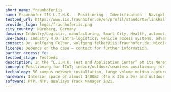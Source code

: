 ```yaml
---
short_name: fraunhoferiis
name: Fraunhofer IIS L.I.N.K. - Positioning - Identification - Navigation Communication
testbed_url: https://www.iis.fraunhofer.de/en/profil/standorte/linkhalle.html
provider_logo: logos/fraunhoferiis.png
city_country: Nürnberg, Germany
domains: Industry/Logistic, manufacturing, Smart City, Health, automotive
use-cases: Industry 4.0; intra-logistics; vehicle access systems, advanced driver assistance systems (ADAS); sports tracking; validation
contact: Dr. Wolfgang Felber, wolfgang.felber@iis.fraunhofer.de; Nicolas Witt, nicolas.witt@iis.fraunhofer.de
license: Depends on the case – contact for further information.
partner_access: Yes
testbed_stage: Testbeds
description: In the “L.I.N.K. Test and Application Center” at its Nuremberg location, Fraunhofer IIS provides a realistic and application-oriented environment for developing, demonstrating, and evaluating pioneering technologies and applications in the fields of positioning, identification, navigation, and communication. It contains of various reference positioning systems including a 5G campus network to evaluate new communication and localization aspects of actual standardization discussion.
concept: Positioning for IIoT; indoor/outdoor/seamless positioning for logistic applications (including a truck drive through and loading ramps.
technology: 5G campus network installation, large volume motion capture, precise motion reference systems, automatic measurement campaigns (robots).
hardware: Interior space of almost 1400m2 (44m x 33m x 9m) and outdoor space of almost 10000 m2; whole volume 3D- positioning system (robot); 6DOF reference systems; iGPS (submillimeter accuracy), Qualisys (large volume MoCap, 30x20x6 m); Synchronized Reference IMUs, XSens, cometa Wave Track; Automated test setups for large scale, repeatable testing; 5G campus network; grandmaster clock.
software: PTP, NTP; Qualisys Track Manager 2021.
---
```


